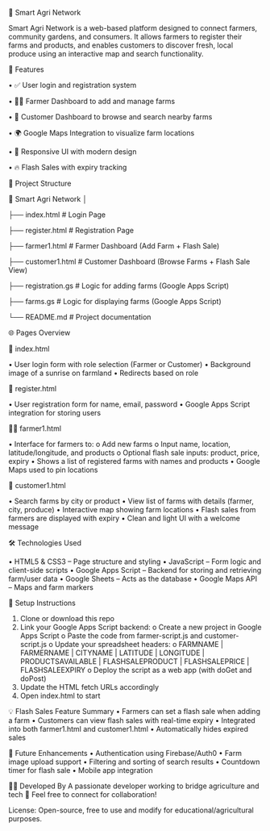 🌾 Smart Agri Network

Smart Agri Network is a web-based platform designed to connect farmers, community gardens, and consumers. It allows farmers to register their farms and products, and enables customers to discover fresh, local produce using an interactive map and search functionality.

🚀 Features

• ✅ User login and registration system

• 👨‍🌾 Farmer Dashboard to add and manage farms

• 🛒 Customer Dashboard to browse and search nearby farms

• 🌍 Google Maps Integration to visualize farm locations

• 📱 Responsive UI with modern design

• 🔥 Flash Sales with expiry tracking


📁 Project Structure

📆 Smart Agri Network
│

├── index.html              # Login Page

├── register.html           # Registration Page

├── farmer1.html            # Farmer Dashboard (Add Farm + Flash Sale)

├── customer1.html          # Customer Dashboard (Browse Farms + Flash Sale View)

├── registration.gs       # Logic for adding farms (Google Apps Script)

├── farms.gs     # Logic for displaying farms (Google Apps Script)

└── README.md               # Project documentation


🌐 Pages Overview

🔐 index.html

• User login form with role selection (Farmer or Customer)
• Background image of a sunrise on farmland
• Redirects based on role

📝 register.html

• User registration form for name, email, password
• Google Apps Script integration for storing users

👨‍🌾 farmer1.html

• Interface for farmers to:
o Add new farms
o Input name, location, latitude/longitude, and products
o Optional flash sale inputs: product, price, expiry
• Shows a list of registered farms with names and products
• Google Maps used to pin locations

🛙 customer1.html

• Search farms by city or product
• View list of farms with details (farmer, city, produce)
• Interactive map showing farm locations
• Flash sales from farmers are displayed with expiry
• Clean and light UI with a welcome message

🛠 Technologies Used

• HTML5 & CSS3 – Page structure and styling
• JavaScript – Form logic and client-side scripts
• Google Apps Script – Backend for storing and retrieving farm/user data
• Google Sheets – Acts as the database
• Google Maps API – Maps and farm markers

📌 Setup Instructions

1. Clone or download this repo
2. Link your Google Apps Script backend:
o Create a new project in Google Apps Script
o Paste the code from farmer-script.js and customer-script.js
o Update your spreadsheet headers:
o FARMNAME | FARMERNAME | CITYNAME | LATITUDE | LONGITUDE | PRODUCTSAVAILABLE | FLASHSALEPRODUCT | FLASHSALEPRICE | FLASHSALEEXPIRY
o Deploy the script as a web app (with doGet and doPost)
3. Update the HTML fetch URLs accordingly
4. Open index.html to start


💡 Flash Sales Feature Summary
• Farmers can set a flash sale when adding a farm
• Customers can view flash sales with real-time expiry
• Integrated into both farmer1.html and customer1.html
• Automatically hides expired sales

💪 Future Enhancements
• Authentication using Firebase/Auth0
• Farm image upload support
• Filtering and sorting of search results
• Countdown timer for flash sale
• Mobile app integration

👨‍💼 Developed By
A passionate developer working to bridge agriculture and tech 🌱 Feel free to connect for collaboration!

License: Open-source, free to use and modify for educational/agricultural purposes.
